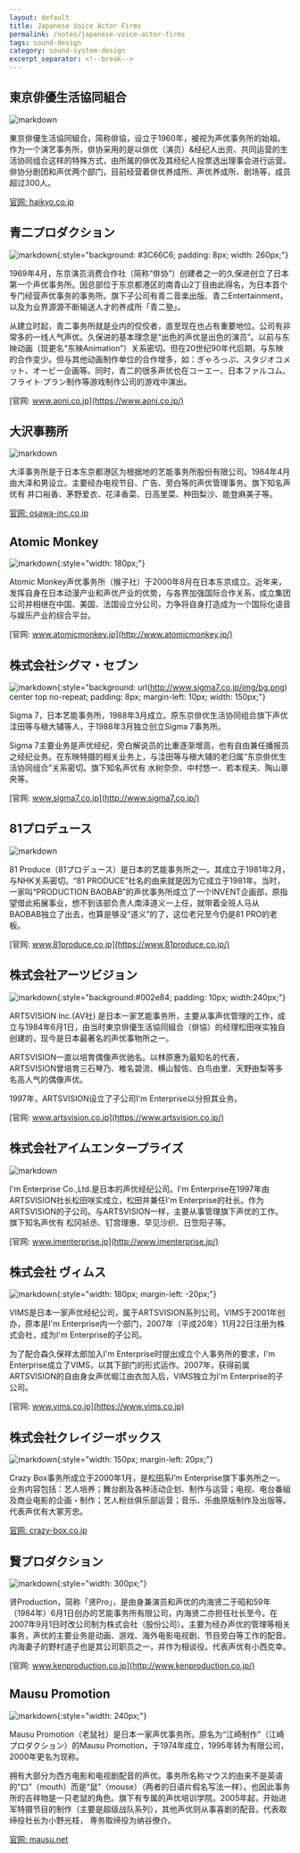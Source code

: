 ```yaml
---
layout: default
title: Japanese Voice Actor Firms
permalink: /notes/japanese-voice-actor-firms
tags: sound-design 
category: sound-system-design
excerpt_separator: <!--break-->
---
```


<!--break-->  

## 東京俳優生活協同組合

![markdown](https://haikyo.co.jp/common/img/logo_header01.gif "俳協")

東京俳優生活協同組合，简称俳協，设立于1960年，被视为声优事务所的始祖。作为一个演艺事务所，俳协采用的是以俳优（演员）&经纪人出资、共同运营的生活协同组合这样的特殊方式，由所属的俳优及其经纪人投票选出理事会进行运营。俳协分剧团和声优两个部门，目前经营着俳优养成所、声优养成所、剧场等，成员超过300人。

[官网: haikyo.co.jp](https://haikyo.co.jp/)
   
## 青二プロダクション

![markdown](https://www.aoni.co.jp/img/common/logo.png "青二"){:style="background: #3C66C6; padding: 8px; width: 260px;"}

1969年4月，东京演员消费合作社（简称“俳协”）创建者之一的久保进创立了日本第一个声优事务所。因总部位于东京都港区的南青山2丁目由此得名，为日本首个专门经营声优事务的事务所。旗下子公司有青二音楽出版、青二Entertainment，以及为业界源源不断输送人才的养成所「青二塾」。

从建立时起，青二事务所就是业内的佼佼者，直至现在也占有重要地位。公司有非常多的一线人气声优。久保进的基本理念是“出色的声优是出色的演员”。以前与东映动画（现更名“东映Animation”）关系密切。但在20世纪90年代后期，与东映的合作变少。但与其他动画制作单位的合作增多，如：ぎゃろっぷ、スタジオコメット、オービー企画等。同时，青二的很多声优也在コーエー、日本ファルコム、フライト·プラン制作等游戏制作公司的游戏中演出。

[官网: www.aoni.co.jp](https://www.aoni.co.jp/)
   
   
## 大沢事務所

![markdown](https://osawa-inc.co.jp/wordpress/wp-content/themes/osawa/images/common/osawa31878.png "大沢")

大泽事务所是于日本东京都港区为根据地的艺能事务所股份有限公司。1984年4月由大泽和男设立。主要经办电视节目、广告、旁白等的声优管理事务。旗下知名声优有 井口裕香、茅野爱衣、花泽香菜、日高里菜、种田梨沙、能登麻美子等。

[官网: osawa-inc.co.jp](https://osawa-inc.co.jp/)
   
   
## Atomic Monkey

![markdown](http://atomicmonkey.cn/home/images/bg2.jpg "猴子社"){:style="width: 180px;"}

Atomic Monkey声优事务所（猴子社）于2000年8月在日本东京成立。近年来，发挥自身在日本动漫产业和声优产业的优势，与各界加强国际合作关系，成立集团公司并相继在中国、美国、法国设立分公司，力争将自身打造成为一个国际化语音与娱乐产业的综合平台。

[官网: www.atomicmonkey.jp](http://www.atomicmonkey.jp/)
   
   
## 株式会社シグマ・セブン

![markdown](http://www.sigma7.co.jp/img/logo.png){:style="background: url(http://www.sigma7.co.jp/img/bg.png) center top no-repeat; padding: 8px; margin-left: 10px; width: 150px;"}

Sigma 7，日本艺能事务所，1988年3月成立。原东京俳优生活协同组合旗下声优洼田等与槇大辅等人，于1988年3月独立创立Sigma 7事务所。

Sigma 7主要业务是声优经纪，旁白解说员的比重逐渐增高，也有自由兼任播报员之经纪业务。在东映特摄的相关业务上，与洼田等与槇大辅的老归属“东京俳优生活协同组合”关系密切。旗下知名声优有 水树奈奈、中村悠一、若本规夫、陶山章央等。

[官网: www.sigma7.co.jp](http://www.sigma7.co.jp/)
   
   
## 81プロデュース

![markdown](https://www.81produce.co.jp/dcms_media/image/common/logo.png)

81 Produce（81プロデュース）是日本的艺能事务所之一。其成立于1981年2月，与NHK关系密切。“81 PRODUCE”社名的由来就是因为它成立于1981年。当时，一家叫“PRODUCTION BAOBAB”的声优事务所成立了一个INVENT企画部，原指望借此拓展事业，想不到该部负责人南泽道义一上任，就带着全班人马从BAOBAB独立了出去，也算是够没“道义”的了，这位老兄至今仍是81 PRO的老板。

[官网: www.81produce.co.jp](https://www.81produce.co.jp/)


## 株式会社アーツビジョン

![markdown](https://www.artsvision.co.jp/wp-content/themes/artsvision999/images/logo.png){:style="background:#002e84; padding: 10px; width:240px;"}

ARTSVISION Inc.(AV社) 是日本一家艺能事务所，主要从事声优管理的工作，成立与1984年6月1日，由当时東京俳優生活協同組合（俳協）的经理松田咲实独自创建的，现今是日本最著名的声优事物所之一。

ARTSVISION一直以培育偶像声优驰名。以林原惠为最知名的代表，ARTSVISION曾培育三石琴乃、椎名碧流、横山智佐、白鸟由里、天野由梨等多名高人气的偶像声优。

1997年，ARTSVISION设立了子公司I'm Enterprise以分担其业务。

[官网: www.artsvision.co.jp](https://www.artsvision.co.jp/)   
   

## 株式会社アイムエンタープライズ

![markdown](http://www.imenterprise.jp/img/logo_color_1.png)

I'm Enterprise Co.,Ltd.是日本的声优经纪公司。I'm Enterprise在1997年由ARTSVISION社长松田咲实成立，松田并兼任I'm Enterprise的社长。作为ARTSVISION的子公司。与ARTSVISION一样，主要从事管理旗下声优的工作。旗下知名声优有 松冈祯丞、钉宫理惠、早见沙织、日笠阳子等。

[官网: www.imenterprise.jp](http://www.imenterprise.jp/)


## 株式会社 ヴィムス

![markdown](https://www.vims.co.jp/img/main.png){:style="width: 180px; margin-left: -20px;"}

VIMS是日本一家声优经纪公司，属于ARTSVISION系列公司。VIMS于2001年创办，原本是I'm Enterprise内一个部门，2007年（平成20年）11月22日注册为株式会社，成为I'm Enterprise的子公司。

为了配合森久保祥太郎加入I'm Enterprise时提出成立个人事务所的要求，I'm Enterprise成立了VIMS，以其下部门的形式运作。2007年，获得前属ARTSVISION的自由身女声优堀江由衣加入后，VIMS独立为I'm Enterprise的子公司。

[官网: www.vims.co.jp](https://www.vims.co.jp)


## 株式会社クレイジーボックス

![markdown](https://crazy-box.co.jp/wp/wp-content/themes/crazybox/images/logo_L.png){:style="width: 150px; margin-left: 20px;"}

Crazy Box事务所成立于2000年1月，是松田系I’m Enterprise旗下事务所之一。业务内容包括：艺人培养；舞台剧及各种活动企划、制作与运营；电视、电台番組及商业电影的企画・制作；艺人粉丝俱乐部运营；音乐、乐曲原版制作及出版等。代表声优有大冢芳忠。

[官网: crazy-box.co.jp](https://crazy-box.co.jp/)


## 賢プロダクション

![markdown](http://www.kenproduction.co.jp/img/common/footer_logo_01.png){:style="width: 300px;"}

贤Production，简称「贤Pro」，是由身兼演员和声优的内海贤二于昭和59年（1984年）6月1日创办的艺能事务所有限公司，内海贤二亦担任社长至今。在2007年9月1日时改公司制为株式会社（股份公司）。主要为经办声优的管理等相关事务，声优的主要业务是动画、游戏、海外电影电视剧、节目旁白等工作的配音。内海妻子的野村道子也是其公司职员之一，并作为相谈役。代表声优有小西克幸。

[官网: www.kenproduction.co.jp](http://www.kenproduction.co.jp/)


## Mausu Promotion

![markdown](https://mausu.net/res/images/common/logo-agency.svg){:style="width: 240px;"}

Mausu Promotion（老鼠社）是日本一家声优事务所。原名为“江崎制作”（江崎プロダクション）的Mausu Promotion，于1974年成立，1995年转为有限公司，2000年更名为现称。

拥有大部分为西方电影和电视剧配音的声优。事务所名称マウス的由来不是英语的“口”（mouth）而是“鼠”（mouse）（两者的日语片假名写法一样）。也因此事务所的吉祥物是一只老鼠的角色。旗下有专属的声优培训学院。2005年起，开始进军特摄节目的制作（主要是超级战队系列），其他声优则从事喜剧的配音。代表取缔役社长为小野光枝， 専务取缔役为纳谷僚介。

[官网: mausu.net](https://mausu.net/)

